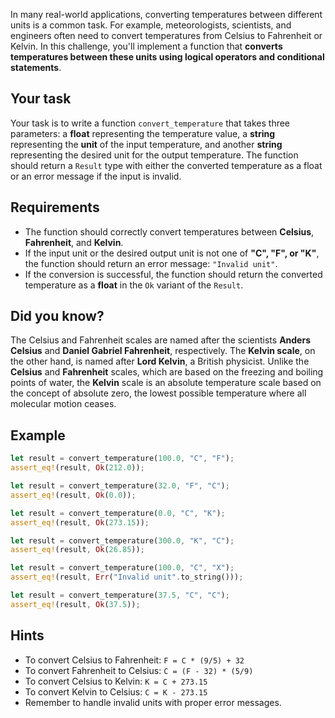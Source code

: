 In many real-world applications, converting temperatures between different units is a common task. For example, meteorologists, scientists, and engineers often need to convert temperatures from Celsius to Fahrenheit or Kelvin. In this challenge, you'll implement a function that **converts temperatures between these units using logical operators and conditional statements**.

## Your task

Your task is to write a function `convert_temperature` that takes three parameters: a **float** representing the temperature value, a **string** representing the **unit** of the input temperature, and another **string** representing the desired unit for the output temperature. The function should return a `Result` type with either the converted temperature as a float or an error message if the input is invalid.

## Requirements

- The function should correctly convert temperatures between **Celsius**, **Fahrenheit**, and **Kelvin**.
- If the input unit or the desired output unit is not one of **"C", "F", or "K"**, the function should return an error message: `"Invalid unit"`.
- If the conversion is successful, the function should return the converted temperature as a **float** in the `Ok` variant of the `Result`.

## Did you know?

The Celsius and Fahrenheit scales are named after the scientists **Anders Celsius** and **Daniel Gabriel Fahrenheit**, respectively. The **Kelvin scale**, on the other hand, is named after **Lord Kelvin**, a British physicist. Unlike the **Celsius** and **Fahrenheit** scales, which are based on the freezing and boiling points of water, the **Kelvin** scale is an absolute temperature scale based on the concept of absolute zero, the lowest possible temperature where all molecular motion ceases.

## Example

```rust
let result = convert_temperature(100.0, "C", "F");
assert_eq!(result, Ok(212.0));

let result = convert_temperature(32.0, "F", "C");
assert_eq!(result, Ok(0.0));

let result = convert_temperature(0.0, "C", "K");
assert_eq!(result, Ok(273.15));

let result = convert_temperature(300.0, "K", "C");
assert_eq!(result, Ok(26.85));

let result = convert_temperature(100.0, "C", "X");
assert_eq!(result, Err("Invalid unit".to_string()));

let result = convert_temperature(37.5, "C", "C");
assert_eq!(result, Ok(37.5));
```

## Hints

- To convert Celsius to Fahrenheit: `F = C * (9/5) + 32`
- To convert Fahrenheit to Celsius: `C = (F - 32) * (5/9)`
- To convert Celsius to Kelvin: `K = C + 273.15`
- To convert Kelvin to Celsius: `C = K - 273.15`
- Remember to handle invalid units with proper error messages.
